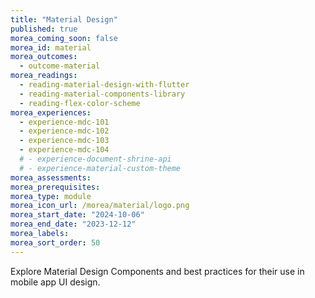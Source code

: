 ```yaml
---
title: "Material Design"
published: true
morea_coming_soon: false
morea_id: material
morea_outcomes:
  - outcome-material
morea_readings:
  - reading-material-design-with-flutter
  - reading-material-components-library
  - reading-flex-color-scheme
morea_experiences:
  - experience-mdc-101
  - experience-mdc-102
  - experience-mdc-103
  - experience-mdc-104
  # - experience-document-shrine-api
  # - experience-material-custom-theme
morea_assessments:
morea_prerequisites:
morea_type: module
morea_icon_url: /morea/material/logo.png
morea_start_date: "2024-10-06"
morea_end_date: "2023-12-12"
morea_labels:
morea_sort_order: 50
---
```


Explore Material Design Components and best practices for their use in mobile app UI design.
